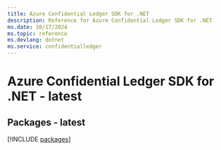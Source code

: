```yaml
---
title: Azure Confidential Ledger SDK for .NET
description: Reference for Azure Confidential Ledger SDK for .NET
ms.date: 10/17/2024
ms.topic: reference
ms.devlang: dotnet
ms.service: confidentialledger
---
```

# Azure Confidential Ledger SDK for .NET - latest
## Packages - latest
[!INCLUDE [packages](confidential-ledger-index.md)]